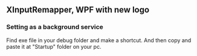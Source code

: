 ## XInputRemapper, WPF with new logo
### Setting as a background service
Find exe file in your debug folder and make a shortcut.
And then copy and paste it at "Startup" folder on your pc.
